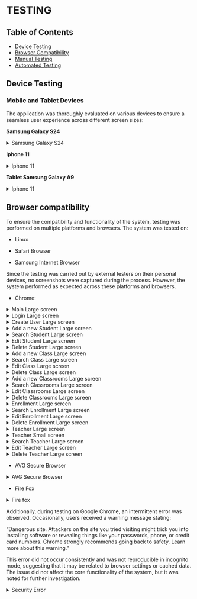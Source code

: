 # TESTING

## Table of Contents

- [Device Testing](#device-testing)
- [Browser Compatibility](#browser-compatibility)
- [Manual Testing](#manual-testing-of-user-stories)
- [Automated Testing](#automated-testing)

## Device Testing

### Mobile and Tablet Devices

The application was thoroughly evaluated on various devices to ensure a seamless user experience across different screen sizes:

**Samsung Galaxy S24**

<details><summary>Samsung Galaxy S24</summary>
<img src="docs/images/S241.jpg">
<img src="docs/images/S242.jpg">
<img src="docs/images/S243.jpg">
<img src="docs/images/S244.jpg">
<img src="docs/images/S245.jpg">
<img src="docs/images/S246.jpg">
<img src="docs/images/S247.jpg">
<img src="docs/images/S248.jpg">
<img src="docs/images/S249.jpg">
<img src="docs/images/S24210.jpg">
<img src="docs/images/S2411.jpg">
<img src="docs/images/S2412.jpg">
<img src="docs/images/S242.jpg">
<img src="docs/images/S2413.jpg">
<img src="docs/images/S2414.jpg">
<img src="docs/images/S2415.jpg">
<img src="docs/images/S2416.jpg">
<img src="docs/images/S2417.jpg">
<img src="docs/images/S2418.jpg">
</details>

**Iphone 11**

<details><summary>Iphone 11</summary>
<img src="docs/images/iphone1.jpg">
<img src="docs/images/iphone2.jpg">
<img src="docs/images/iphone3.jpg">
<img src="docs/images/iphone4.jpg">
<img src="docs/images/iphone5.jpg">
<img src="docs/images/iphone6.jpg">
</details>

**Tablet Samsung Galaxy A9**

<details><summary>Iphone 11</summary>
<img src="docs/images/a91.jpg">
<img src="docs/images/a92.jpg">
<img src="docs/images/a93.jpg">
<img src="docs/images/a94.jpg">
<img src="docs/images/a95.jpg">
<img src="docs/images/a96.jpg">
</details>

## Browser compatibility
To ensure the compatibility and functionality of the system, testing was performed on multiple platforms and browsers. The system was tested on:

- Linux

- Safari Browser

- Samsung Internet Browser 

Since the testing was carried out by external testers on their personal devices, no screenshots were captured during the process. However, the system performed as expected across these platforms and browsers.

- Chrome: 
<details><summary>Main Large screen</summary>
<img src="docs/images/homelg.png">
</details>

<details><summary>Login Large screen</summary>
<img src="docs/images/loginlg.png">
</details>

<details><summary>Create User Large screen</summary>
<img src="docs/images/createuserlg.png">
</details>

<details><summary>Add a new Student Large screen</summary>
<img src="docs/images/addstudent.png">
</details>

<details><summary>Search Student Large screen</summary>
<img src="docs/images/searchstudentlg.png">
</details>

<details><summary>Edit Student Large screen</summary>
<img src="docs/images/editstudentlg.png">
</details>

<details><summary>Delete Student Large screen</summary>
<img src="docs/images/deletestudentlg.png">
</details>

<details><summary>Add a new Class Large screen</summary>
<img src="docs/images/addclasslg.png">
</details>

<details><summary>Search Class Large screen</summary>
<img src="docs/images/searchclasslg.png">
</details>

<details><summary>Edit Class Large screen</summary>
<img src="docs/images/editclasslg.png">
</details>

<details><summary>Delete Class Large screen</summary>
<img src="docs/images/classdeletelg.png">
</details>

<details><summary>Add a new Classrooms Large screen</summary>
<img src="docs/images/addclassroomlg.png">
</details>

<details><summary>Search Classrooms Large screen</summary>
<img src="docs/images/searchclassroomlg.png">
</details>

<details><summary>Edit Classrooms Large screen</summary>
<img src="docs/images/editclassroomlg.png">
</details>

<details><summary>Delete Classrooms Large screen</summary>
<img src="docs/images/deleteclassroomlg.png">
</details>

<details><summary>Enrollment Large screen</summary>
<img src="docs/images/addenrolllg.png">
</details>

<details><summary>Search Enrollment Large screen</summary>
<img src="docs/images/searchenrolllg.png">
</details>

<details><summary>Edit Enrollment Large screen</summary>
<img src="docs/images/editenrolllg.png">
</details>

<details><summary>Delete Enrollment Large screen</summary>
<img src="docs/images/deleteenrolllg.png">
</details>

<details><summary>Teacher Large screen</summary>
<img src="docs/images/addteacherlg.png">
</details>

<details><summary>Teacher Small screen</summary>
<img src="docs/images/addteachersmall.png">
</details>

<details><summary>Search Teacher Large screen</summary>
<img src="docs/images/searchteacherlg.png">
</details>

<details><summary>Edit Teacher Large screen</summary>
<img src="docs/images/editteacherlg.png">
</details>

<details><summary>Delete Teacher Large screen</summary>
<img src="docs/images/deleteteacherlg.png">
</details>

- AVG Secure Browser 
<details><summary>AVG Secure Browser </summary>
<img src="docs/images/avg1.png">
<img src="docs/images/avg2.png">
<img src="docs/images/avg3.png">
<img src="docs/images/avg4.png">
<img src="docs/images/avg5.png">
</details>

- Fire Fox
<details><summary>Fire fox </summary>
<img src="docs/images/firefox1.jpg">
<img src="docs/images/firefox2.jpg">
<img src="docs/images/firefox3.jpg">
<img src="docs/images/firefox4.jpg">
<img src="docs/images/firefox5.jpg">
</details>

Additionally, during testing on Google Chrome, an intermittent error was observed. Occasionally, users received a warning message stating:

“Dangerous site. Attackers on the site you tried visiting might trick you into installing software or revealing things like your passwords, phone, or credit card numbers. Chrome strongly recommends going back to safety. Learn more about this warning.”

This error did not occur consistently and was not reproducible in incognito mode, suggesting that it may be related to browser settings or cached data. The issue did not affect the core functionality of the system, but it was noted for further investigation.

<details><summary>Security Error</summary>
<img src="docs/images/securityerror.png">
</details>